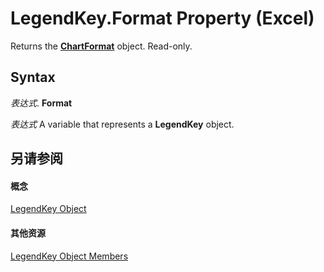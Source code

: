 
# LegendKey.Format Property (Excel)

Returns the  **[ChartFormat](edac71b7-ed38-6658-2cbf-6493dc1ad3ed.md)** object. Read-only.


## Syntax

 _表达式_. **Format**

 _表达式_ A variable that represents a **LegendKey** object.


## 另请参阅


#### 概念


[LegendKey Object](2d806a8f-2fed-e6f6-bb76-7339fa692cbb.md)
#### 其他资源


[LegendKey Object Members](http://msdn.microsoft.com/library/c6d7e301-0487-7b7a-047c-1faa88694971%28Office.15%29.aspx)